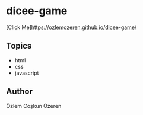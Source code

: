 # dicee-game
[Click Me]https://ozlemozeren.github.io/dicee-game/

## Topics

- html
- css
- javascript

## Author

Özlem Coşkun Özeren 


